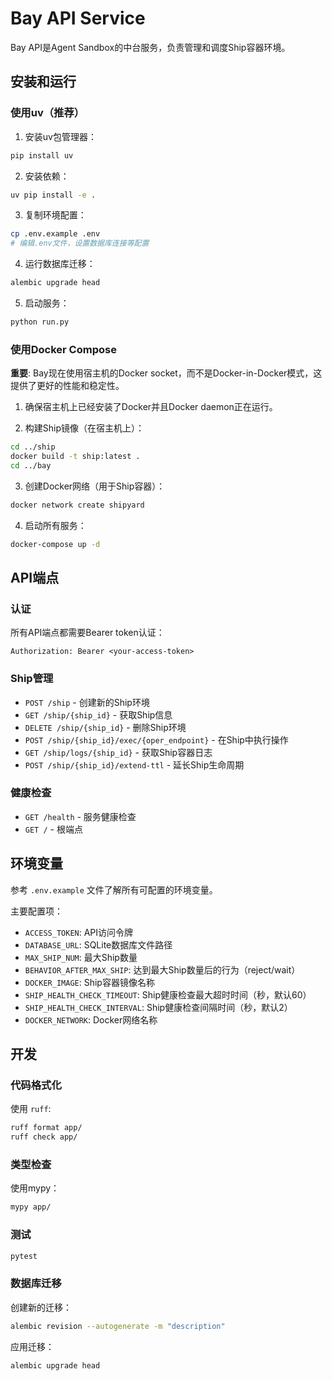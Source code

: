 # Bay API Service

Bay API是Agent Sandbox的中台服务，负责管理和调度Ship容器环境。

## 安装和运行

### 使用uv（推荐）

1. 安装uv包管理器：

```bash
pip install uv
```

2. 安装依赖：

```bash
uv pip install -e .
```

3. 复制环境配置：

```bash
cp .env.example .env
# 编辑.env文件，设置数据库连接等配置
```

4. 运行数据库迁移：

```bash
alembic upgrade head
```

5. 启动服务：

```bash
python run.py
```

### 使用Docker Compose

**重要**: Bay现在使用宿主机的Docker socket，而不是Docker-in-Docker模式，这提供了更好的性能和稳定性。

1. 确保宿主机上已经安装了Docker并且Docker daemon正在运行。

2. 构建Ship镜像（在宿主机上）：

```bash
cd ../ship
docker build -t ship:latest .
cd ../bay
```

3. 创建Docker网络（用于Ship容器）：

```bash
docker network create shipyard
```

4. 启动所有服务：

```bash
docker-compose up -d
```

## API端点

### 认证

所有API端点都需要Bearer token认证：

```
Authorization: Bearer <your-access-token>
```

### Ship管理

- `POST /ship` - 创建新的Ship环境
- `GET /ship/{ship_id}` - 获取Ship信息
- `DELETE /ship/{ship_id}` - 删除Ship环境
- `POST /ship/{ship_id}/exec/{oper_endpoint}` - 在Ship中执行操作
- `GET /ship/logs/{ship_id}` - 获取Ship容器日志
- `POST /ship/{ship_id}/extend-ttl` - 延长Ship生命周期

### 健康检查

- `GET /health` - 服务健康检查
- `GET /` - 根端点

## 环境变量

参考 `.env.example` 文件了解所有可配置的环境变量。

主要配置项：

- `ACCESS_TOKEN`: API访问令牌
- `DATABASE_URL`: SQLite数据库文件路径
- `MAX_SHIP_NUM`: 最大Ship数量
- `BEHAVIOR_AFTER_MAX_SHIP`: 达到最大Ship数量后的行为（reject/wait）
- `DOCKER_IMAGE`: Ship容器镜像名称
- `SHIP_HEALTH_CHECK_TIMEOUT`: Ship健康检查最大超时时间（秒，默认60）
- `SHIP_HEALTH_CHECK_INTERVAL`: Ship健康检查间隔时间（秒，默认2）
- `DOCKER_NETWORK`: Docker网络名称

## 开发

### 代码格式化

使用 `ruff`:

```bash
ruff format app/
ruff check app/
```

### 类型检查

使用mypy：

```bash
mypy app/
```

### 测试

```bash
pytest
```

### 数据库迁移

创建新的迁移：

```bash
alembic revision --autogenerate -m "description"
```

应用迁移：

```bash
alembic upgrade head
```
